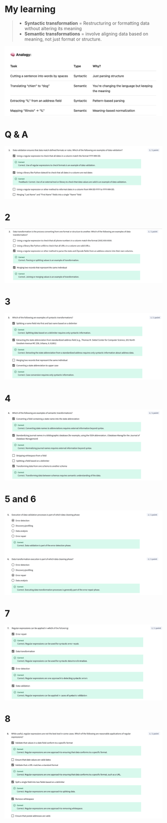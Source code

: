 # My learning
> - **Syntactic transformation** = Restructuring or formatting data without altering its meaning
> - **Semantic transformations** = involve aligning data based on meaning, not just format or structure.

![alt text](image-4.png)

# Q & A
![alt text](image-5.png)
# 2
![alt text](image-6.png)
# 3
![alt text](image-7.png)
# 4
![alt text](image-8.png)
# 5 and 6
![alt text](image-9.png)
# 7
![alt text](image-10.png)

# 8
![alt text](image-11.png)
